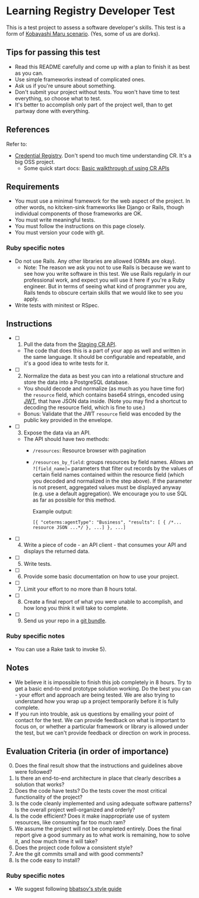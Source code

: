 # Learning Registry Developer Test

This is a test project to assess a software developer's skills. This test is a form of [Kobayashi Maru scenario](https://en.wikipedia.org/wiki/Kobayashi_Maru). (Yes, some of us are dorks).

## Tips for passing this test

- Read this README carefully and come up with a plan to finish it as best as you can.
- Use simple frameworks instead of complicated ones.
- Ask us if you're unsure about something.
- Don't submit your project without tests. You won't have time to test everything, so choose what to test.
- It's better to accomplish only part of the project well, than to get partway done with everything.

## References

Refer to:
- [Credential Registry](http://www.credreg.net). Don't spend too much time understanding CR. It's a big OSS project.
  - Some quick start docs: [Basic walkthrough of using CR APIs](https://github.com/CredentialEngine/CredentialRegistry/blob/master/docs/02_ce-registry_walkthrough.md)

## Requirements

- You must use a minimal framework for the web aspect of the project. In other words, no kitcken-sink frameworks like Django or Rails, though individual components of those frameworks are OK.
- You must write meaningful tests.
- You must follow the instructions on this page closely.
- You must version your code with git.

### Ruby specific notes

- Do not use Rails. Any other libraries are allowed (ORMs are okay).
  - Note: The reason we ask you not to use Rails is because we want to see how you write software in this test. We use Rails regularly in our professional work, and expect you will use it here if you're a Ruby engineer. But in terms of seeing what kind of programmer you are, Rails tends to obscure certain skills that we would like to see you apply.
- Write tests with minitest or RSpec.

## Instructions

- [ ] 1) Pull the data from the [Staging CR API](https://staging.credentialengineregistry.org/envelopes).

    - The code that does this is a part of your app as well and written in the same language. It should be configurable and repeatable, and it's a good idea to write tests for it.

- [ ] 2) Normalize the data as best you can into a relational structure and store the data into a PostgreSQL database.

    - You should decode and normalize (as much as you have time for) the `resource` field, which contains base64 strings, encoded using [JWT](https://jwt.io/), that have JSON data inside. (Note you may find a shortcut to decoding the resource field, which is fine to use.)
    - Bonus: Validate that the JWT `resource` field was encoded by the public key provided in the envelope.

- [ ] 3) Expose the data via an API.

    - The API should have two methods:
        - `/resources`: Resource browser with pagination
        - `/resources_by_field`: groups resources by field names. Allows an `?[field_name]=` parameters that filter out records by the values of certain field names contained within the resource field (which you decoded and normalized in the step above). If the parameter is not present, aggregated values must be displayed anyway (e.g. use a default aggregation). We encourage you to use SQL as far as possible for this method.

          Example output:
          ```
          [{ "ceterms:agentType": "Business", "results": [ { /*... resource JSON ...*/ }, ...] }, ...]
          ```

- [ ] 4) Write a piece of code - an API client - that consumes your API and displays the returned data.

- [ ] 5) Write tests.

- [ ] 6) Provide some basic documentation on how to use your project.

- [ ] 7) Limit your effort to no more than 8 hours total.

- [ ] 8) Create a final report of what you were unable to accomplish, and how long you think it will take to complete.

- [ ] 9) Send us your repo in a [git bundle](https://git-scm.com/blog/2010/03/10/bundles.html).

### Ruby specific notes

- You can use a Rake task to invoke 5).

## Notes

- We believe it is impossible to finish this job completely in 8 hours. Try to get a basic end-to-end prototype solution working. Do the best you can - your effort and approach are being tested. We are also trying to understand how you wrap up a project temporarily before it is fully complete.
- If you run into trouble, ask us questions by emailing your point of contact for the test. We can provide feedback on what is important to focus on, or whether a particular framework or library is allowed under the test, but we can't provide feedback or direction on work in process.

## Evaluation Criteria (in order of importance)

0. Does the final result show that the instructions and guidelines above were followed?
1. Is there an end-to-end architecture in place that clearly describes a solution that works?
2. Does the code have tests? Do the tests cover the most critical functionality of the project?
3. Is the code cleanly implemented and using adequate software patterns? Is the overall project well-organized and orderly?
4. Is the code efficient? Does it make inappropriate use of system resources, like consuming far too much ram?
5. We assume the project will not be completed entirely. Does the final report give a good summary as to what work is remaining, how to solve it, and how much time it will take?
6. Does the project code follow a consistent style?
7. Are the git commits small and with good comments?
8. Is the code easy to install?

### Ruby specific notes

- We suggest following [bbatsov's style guide](https://github.com/bbatsov/ruby-style-guide)
